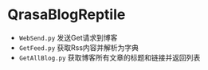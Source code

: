 # QrasaBlogReptile

- `WebSend.py` 发送Get请求到博客
- `GetFeed.py` 获取Rss内容并解析为字典
- `GetAllBlog.py` 获取博客所有文章的标题和链接并返回列表